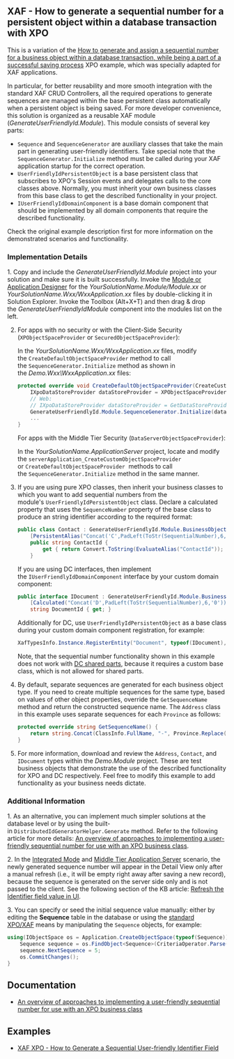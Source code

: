 ## XAF - How to generate a sequential number for a persistent object within a database transaction with XPO

This is a variation of the [How to generate and assign a sequential number for a business object within a database transaction, while being a part of a successful saving process](https://www.devexpress.com/Support/Center/p/E2620) XPO example, which was specially adapted for XAF applications.

In particular, for better reusability and more smooth integration with the standard XAF CRUD Controllers, all the required operations to generate sequences are managed within the base persistent class automatically when a persistent object is being saved. For more developer convenience, this solution is organized as a reusable XAF module (_GenerateUserFriendlyId.Module_). This module consists of several key parts:

* `Sequence` and `SequenceGenerator` are auxiliary classes that take the main part in generating user-friendly identifiers. Take special note that the `SequenceGenerator.Initialize` method must be called during your XAF application startup for the correct operation.
* `UserFriendlyIdPersistentObject` is a base persistent class that subscribes to XPO's Session events and delegates calls to the core classes above. Normally, you must inherit your own business classes from this base class to get the described functionality in your project.
* `IUserFriendlyIdDomainComponent` is a base domain component that should be implemented by all domain components that require the described functionality.

Check the original example description first for more information on the demonstrated scenarios and functionality.

### Implementation Details

1. Copy and include the _GenerateUserFriendlyId.Module_ project into your solution and make sure it is built successfully. Invoke the [Module or Application Designer](https://docs.devexpress.com/eXpressAppFramework/112828/installation-upgrade-version-history/visual-studio-integration/module-designer) for the _YourSolutionName.Module/Module.xx_ or _YourSolutionName.Wxx/WxxApplication.xx_ files by double-clicking it in Solution Explorer. Invoke the Toolbox (Alt+X+T) and then drag & drop the _GenerateUserFriendlyIdModule_ component into the modules list on the left.

2. For apps with no security or with the Client-Side Security (`XPObjectSpaceProvider` or `SecuredObjectSpaceProvider`):
   
   In the _YourSolutionName.Wxx/WxxApplication.xx_ files, modify the `CreateDefaultObjectSpaceProvider` method to call the `SequenceGenerator.Initialize` method as shown in the _Demo.Wxx\WxxApplication.xx_ files:
   
   ```cs
   protected override void CreateDefaultObjectSpaceProvider(CreateCustomObjectSpaceProviderEventArgs args) {
       IXpoDataStoreProvider dataStoreProvider = XPObjectSpaceProvider.GetDataStoreProvider(args.ConnectionString, args.Connection, true);
       // Web:
       // IXpoDataStoreProvider dataStoreProvider = GetDataStoreProvider(args.ConnectionString, args.Connection);
       GenerateUserFriendlyId.Module.SequenceGenerator.Initialize(dataStoreProvider);
       ...
   }
   
   ```
   
   For apps with the Middle Tier Security (`DataServerObjectSpaceProvider`):
   
   In the _YourSolutionName.ApplicationServer_ project, locate and modify the `serverApplication_CreateCustomObjectSpaceProvider` or `CreateDefaultObjectSpaceProvider`  methods to call the `SequenceGenerator.Initialize` method in the same manner.

3. If you are using pure XPO classes, then inherit your business classes to which you want to add sequential numbers from the module's `UserFriendlyIdPersistentObject` class. Declare a calculated property that uses the `SequenceNumber` property of the base class to produce an string identifier according to the required format:
   
   ```cs
   public class Contact : GenerateUserFriendlyId.Module.BusinessObjects.UserFriendlyIdPersistentObject {
       [PersistentAlias("Concat('C',PadLeft(ToStr(SequentialNumber),6,'0'))")]
       public string ContactId {
           get { return Convert.ToString(EvaluateAlias("ContactId")); }
       }
   
   ```
   
   If you are using DC interfaces, then implement the `IUserFriendlyIdDomainComponent` interface by your custom domain component:
   
   ```cs
   public interface IDocument : GenerateUserFriendlyId.Module.BusinessObjects.IUserFriendlyIdDomainComponent {
       [Calculated("Concat('D',PadLeft(ToStr(SequentialNumber),6,'0'))")]
       string DocumentId { get; }
   
   ```
   
   Additionally for DC, use `UserFriendlyIdPersistentObject` as a base class during your custom domain component registration, for example:
   
   ```cs
   XafTypesInfo.Instance.RegisterEntity("Document", typeof(IDocument), typeof(GenerateUserFriendlyId.Module.BusinessObjects.UserFriendlyIdPersistentObject));
   
   ```
   
   Note, that the sequential number functionality shown in this example does not work with [DC shared parts](http://documentation.devexpress.com/#Xaf/DevExpressExpressAppDCITypesInfo_RegisterSharedParttopic), because it requires a custom base class, which is not allowed for shared parts.
   
4. By default, separate sequences are generated for each business object type. If you need to create multiple sequences for the same type, based on values of other object properties, override the `GetSequenceName` method and return the constructed sequence name. The `Address` class in this example uses separate sequences for each `Province` as follows:
   
   ```cs
   protected override string GetSequenceName() {
       return string.Concat(ClassInfo.FullName, "-", Province.Replace(" ", "_"));
   }
   ```
   
5. For more information, download and review the `Address`, `Contact`, and `IDocument` types within the _Demo.Module_ project. These are test business objects that demonstrate the use of the described functionality for XPO and DC respectively. Feel free to modify this example to add functionality as your business needs dictate.

### Additional Information

1. As an alternative, you can implement much simpler solutions at the database level or by using the built-in `DistributedIdGeneratorHelper.Generate` method. Refer to the following article for more details: [An overview of approaches to implementing a user-friendly sequential number for use with an XPO business class](https://www.devexpress.com/Support/Center/p/T567184").

2. In the [Integrated Mode](https://docs.devexpress.com/eXpressAppFramework/113436/data-security-and-safety/security-system/security-tiers/2-tier-security-integrated-mode-and-ui-level) and [Middle Tier Application Server](https://docs.devexpress.com/eXpressAppFramework/113439/data-security-and-safety/security-system/security-tiers/middle-tier-security) scenario, the newly generated sequence number will appear in the Detail View only after a manual refresh (i.e., it will be empty right away after saving a new record), because the sequence is generated on the server side only and is not passed to the client. See the following section of the KB article: [Refresh the Identifier field value in UI](https://docs.devexpress.com/eXpressAppFramework/403605/business-model-design-orm/unique-auto-increment-number-generation#refresh-the-identifier-field-value-in-the-ui).

3. You can specify or seed the initial sequence value manually: either by editing the **Sequence** table in the database or using the [standard XPO/XAF](https://docs.devexpress.com/eXpressAppFramework/113711/data-manipulation-and-business-logic/create-read-update-and-delete-data) means by manipulating the `Sequence` objects, for example:

   ```cs
   using(IObjectSpace os = Application.CreateObjectSpace(typeof(Sequence))) {
       Sequence sequence = os.FindObject<Sequence>(CriteriaOperator.Parse("TypeName=?", typeof(Contact).FullName));
       sequence.NextSequence = 5;
       os.CommitChanges();
   }
   ```
   
## Documentation
   
* [An overview of approaches to implementing a user-friendly sequential number for use with an XPO business class](https://www.devexpress.com/Support/Center/p/T567184)

## Examples

* [XAF XPO - How to Generate a Sequential User-friendly Identifier Field](https://github.com/DevExpress-Examples/XAF_how-to-generate-a-sequential-and-user-friendly-identifier-field-within-an-xpo-business-e4904)
